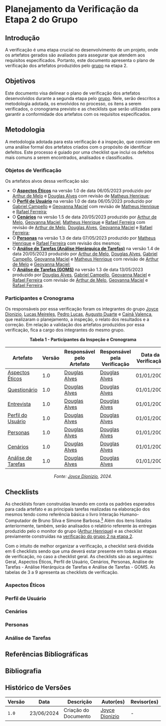 # Planejamento da Verificação da Etapa 2 do Grupo

## Introdução

A verificação é uma etapa crucial no desenvolvimento de um projeto, onde os artefatos gerados são avaliados para assegurar que atendem aos requisitos especificados. Portanto, este documento apresenta o plano de verificação dos artefatos produzidos pelo [grupo](https://github.com/Interacao-Humano-Computador/2024.1-Prefeitura-Lagoa-da-Prata) na etapa 2.

## Objetivos

Este documento visa delinear o plano de verificação dos artefatos desenvolvidos durante a segunda etapa pelo [grupo](https://github.com/Interacao-Humano-Computador/2024.1-Prefeitura-Lagoa-da-Prata). Nele, serão descritos a metodologia adotada, os envolvidos no processo, os itens a serem verificados, o cronograma previsto e as checklists que serão utilizadas para garantir a conformidade dos artefatos com os requisitos especificados.

## Metodologia

A metodologia adotada para esta verificação é a inspeção, que consiste em uma análise formal dos artefatos criados com o propósito de identificar defeitos. Este processo é guiado por uma checklist que inclui os defeitos mais comuns a serem encontrados, analisados e classificados.

### Objetos de Verificação

Os artefatos alvos dessa verificação são:

- O [**Aspectos Éticos**](../../../../analise-de-requisitos/aspectos-eticos) na versão 1.0 de data 06/05/2023 produzido por [Arthur de Melo](https://github.com/arthurmlv) e [Douglas Alves](https://github.com/dougAlvs) com revisão de [Matheus Henrique](https://github.com/mathonaut);
- O [**Perfil de Usuário**](../../../../analise-de-requisitos/perfil-usuario) na versão 1.0 de data 06/05/2023 produzido por [Gabriel Campello](https://github.com/G16C) e [Geovanna Maciel](https://github.com/manuziny) com revisão de [Matheus Henrique](https://github.com/mathonaut) e [Rafael Ferreira](https://github.com/RafaelCLG0);
- O [**Cenários**](../../../../analise-de-requisitos/cenarios) na versão 1.5 de data 20/05/2023 produzido por [Arthur de Melo](https://github.com/arthurmlv), [Geovanna Maciel](https://github.com/manuziny), [Matheus Henrique](https://github.com/mathonaut) e [Rafael Ferreira](https://github.com/RafaelCLG0) com revisão de [Arthur de Melo](https://github.com/arthurmlv), [Douglas Alves](https://github.com/dougAlvs), [Geovanna Maciel](https://github.com/manuziny) e [Rafael Ferreira](https://github.com/RafaelCLG0);
- O [**Personas**](../../../../analise-de-requisitos/personas) na versão 1.3 de data 07/05/2023 produzido por [Matheus Henrique](https://github.com/mathonaut) e [Rafael Ferreira](https://github.com/RafaelCLG0) com revisão dos mesmos;
- O [**Análise de Tarefas (Análise Hierárquica de Tarefas)**](../../../../analise-de-requisitos/analise-de-tarefas/hta) na versão 1.4 de data 20/05/2023 produzido por [Arthur de Melo](https://github.com/arthurmlv), [Douglas Alves](https://github.com/dougAlvs), [Gabriel Campello](https://github.com/G16C), [Geovanna Maciel](https://github.com/manuziny) e [Matheus Henrique](https://github.com/mathonaut) com revisão de [Arthur de Melo](https://github.com/arthurmlv) e [Geovanna Maciel](https://github.com/manuziny);
- O [**Análise de Tarefas (GOMS)**](../../../../analise-de-requisitos/analise-de-tarefas/goms) na versão 1.3 de data 13/05/2023 produzido por [Douglas Alves](https://github.com/dougAlvs), [Gabriel Campello](https://github.com/G16C), [Geovanna Maciel](https://github.com/manuziny) e [Rafael Ferreira](https://github.com/RafaelCLG0) com revisão de [Arthur de Melo](https://github.com/arthurmlv), [Geovanna Maciel](https://github.com/manuziny) e [Rafael Ferreira](https://github.com/RafaelCLG0).


### Participantes e Cronograma

Os responsáveis por essa verificação foram os integrantes do grupo [Joyce Dionizio](https://github.com/jdm), [Lucas Meireles](https://github.com/Katuner), [Pedro Lucas](https://github.com/lucasdray), [Augusto Duarte](https://github.com/Augcamp) e [Cainã Valença](https://github.com/freitasc), que realizaram o planejamento, a inspeção, o relato dos resultados e a correção. Em relação a validação dos artefatos produzidos por essa verificação, fica a cargo dos integrantes do mesmo grupo.

<center>

**Tabela 1 - Participantes da Inspeção e Cronograma**

| Artefato       | Versão | Responsável pelo Artefato                  | Responsável pela Verificação                  | Data da Verificação | Resultado |
|----------------|--------|--------------------------------------------|-----------------------------------------------|---------------------|-----------|
| [Aspectos Éticos](../../../requisitos1/aspectos-eticos.md) | 1.0    | [Douglas Alves](https://github.com/dougAlvs)  | [Douglas Alves](https://github.com/dougAlvs)  | 01/01/2001          | Resultado |
| [Questionário](../../../requisitos1/questionario.md) | 1.0    | [Douglas Alves](https://github.com/dougAlvs)  | [Douglas Alves](https://github.com/dougAlvs)  | 01/01/2001          | Resultado |
| [Entrevista](../../../requisitos1/entrevista.md) | 1.0    | [Douglas Alves](https://github.com/dougAlvs)  | [Douglas Alves](https://github.com/dougAlvs)  | 01/01/2001          | Resultado |
| [Perfil do Usuário](../../../requisitos1/perfil-do-usuario.md) | 1.0    | [Douglas Alves](https://github.com/dougAlvs)  | [Douglas Alves](https://github.com/dougAlvs)  | 01/01/2001          | Resultado |
| [Personas](../../../requisitos1/personas.md) | 1.0    | [Douglas Alves](https://github.com/dougAlvs)  | [Douglas Alves](https://github.com/dougAlvs)  | 01/01/2001          | Resultado |
| [Cenários](../../../requisitos1/cenarios.md) | 1.0    | [Douglas Alves](https://github.com/dougAlvs)  | [Douglas Alves](https://github.com/dougAlvs)  | 01/01/2001          | Resultado |
| [Análise de Tarefas](../../../requisitos1/analise-tarefas.md) | 1.0    | [Douglas Alves](https://github.com/dougAlvs)  | [Douglas Alves](https://github.com/dougAlvs)  | 01/01/2001          | Resultado |


_Fonte: [Joyce Dionizio](https://github.com/joycejdm), 2024._

</center>

## Checklists

As checklists foram construídas levando em conta os padrões esperados para cada artefato e as principais tarefas realizadas na elaboração dos mesmos tendo como referência básica o livro Interação Humano-Computador de Bruno Silva e Simone Barbosa.<a id=anchor_3 href="#REF3"><sup>3</sup></a> Além dos itens listados anteriormente, também, serão analisados o relatório referente às entregas produzido pelo o monitor do grupo ([Arthur Henrique](https://github.com/black258br)) e as checklist previamente construídas na [verificação do grupo 2 na etapa 2](../../../grupo2/etapa2/planejamento-verificacao-etapa2-grupo2).

Com o intuito de melhor organizar a verificação, a checklist será dividida em 6 checklists sendo que uma deverá estar presente em todas as etapas de verificação, no caso a checklist geral. As checklists são as seguintes: Geral, Aspectos Éticos, Perfil de Usuário, Cenários, Personas, Análise de Tarefas - Análise Hierárquica de Tarefas e Análise de Tarefas - GOMS. As tabelas de 3 a 9 apresenta as checklists de verificação.

### Aspectos Éticos

### Perfil de Usuário

### Cenários

### Personas

### Análise de Tarefas

## Referências Bibliográficas

## Bibliografia

## Histórico de Versões

| Versão | Data       | Descrição                                                                          | Autor(es)                                        | Revisor(es)                                      |
| ------ | ---------- | ---------------------------------------------------------------------------------- | ------------------------------------------------ | ------------------------------------------------ |
| `1.0`  | 23/06/2024 | Criação do Documento| [Joyce Dionizio](https://github.com/joycejdm) | -    |